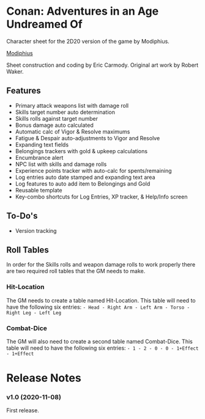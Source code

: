 #  Conan: Adventures in an Age Undreamed Of
Character sheet for the 2D20 version of the game by Modiphius.  

[Modiphius](https://www.modiphius.net/collections/conan)

Sheet construction and coding by Eric Carmody. Original art work by Robert Waker.

## Features
- Primary attack weapons list with damage roll
- Skills target number auto determination
- Skills rolls against target number
- Bonus damage auto calculated
- Automatic calc of Vigor & Resolve maximums
- Fatigue & Despair auto-adjustments to Vigor and Resolve
- Expanding text fields
- Belongings trackers with gold & upkeep calculations
- Encumbrance alert
- NPC list with skills and damage rolls
- Experience points tracker with auto-calc for spents/remaining
- Log entries auto date stamped and expanding text area
- Log features to auto add item to Belongings and Gold
- Reusable template
- Key-combo shortcuts for Log Entries, XP tracker, & Help/Info screen

## To-Do's
- Version tracking

## Roll Tables
In order for the Skills rolls and weapon damage rolls to work properly there are two required roll tables that the GM needs to make.
### Hit-Location
The GM needs to create a table named Hit-Location.  This table will need to have the following six entries:
`
    - Head
    - Right Arm
    - Left Arm
    - Torso
    - Right Leg
    - Left Leg
 `
### Combat-Dice
The GM will also need to create a second table named Combat-Dice.  This table will need to have the following six entries:
`
    - 1
    - 2
    - 0
    - 0
    - 1+Effect
    - 1+Effect
`
# Release Notes


### v1.0 (2020-11-08)
First release.
